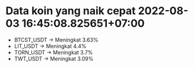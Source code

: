 # Data koin yang naik cepat 2022-08-03 16:45:08.825651+07:00

* BTCST_USDT -> Meningkat 3.63%
* LIT_USDT -> Meningkat 4.4%
* TORN_USDT -> Meningkat 3.7%
* TWT_USDT -> Meningkat 3.09%
